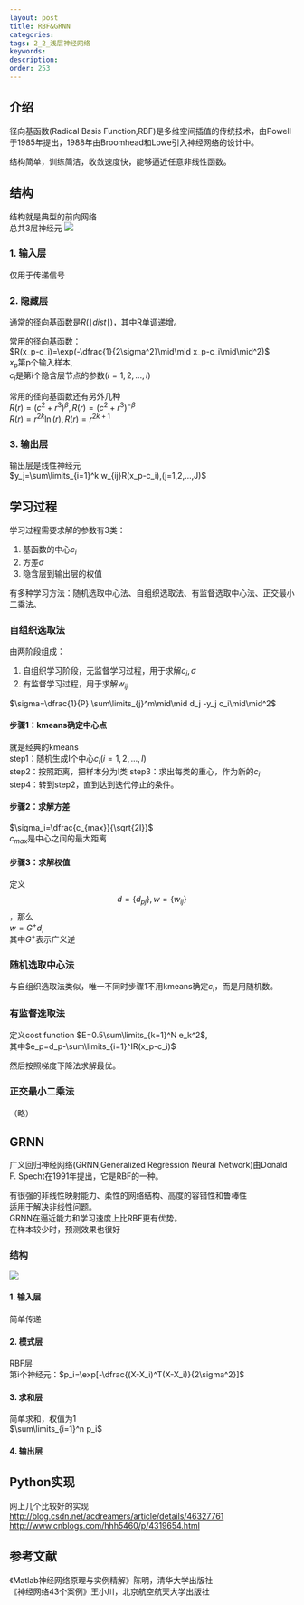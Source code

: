 ```yaml
---
layout: post
title: RBF&GRNN
categories:
tags: 2_2_浅层神经网络
keywords:
description:
order: 253
---
```



## 介绍
径向基函数(Radical Basis Function,RBF)是多维空间插值的传统技术，由Powell于1985年提出，1988年由Broomhead和Lowe引入神经网络的设计中。  


结构简单，训练简洁，收敛速度快，能够逼近任意非线性函数。  


## 结构
结构就是典型的前向网络  
总共3层神经元
<img src='http://www.guofei.site/public/postimg/ann_rbf.png'>

### 1. 输入层
仅用于传递信号
### 2. 隐藏层
通常的径向基函数是$R(\mid dist\mid)$，其中R单调递增。  


常用的径向基函数：  
$R(x_p-c_i)=\exp(-\dfrac{1}{2\sigma^2}\mid\mid x_p-c_i\mid\mid^2)$  
$x_p$第p个输入样本,  
$c_i$是第i个隐含层节点的参数$(i=1,2,...,I)$  


常用的径向基函数还有另外几种  
$R(r)=(c^2+r^3)^\beta,R(r)=(c^2+r^3)^{-\beta}$  
$R(r)=r^{2k}\ln(r),R(r)=r^{2k+1}$  


### 3. 输出层
输出层是线性神经元  
$y_j=\sum\limits_{i=1}^k w_{ij}R(x_p-c_i),(j=1,2,...,J)$  

## 学习过程
学习过程需要求解的参数有3类：  
1. 基函数的中心$c_i$  
2. 方差$\sigma$  
3. 隐含层到输出层的权值


有多种学习方法：随机选取中心法、自组织选取法、有监督选取中心法、正交最小二乘法。  


### 自组织选取法
由两阶段组成：  
1. 自组织学习阶段，无监督学习过程，用于求解$c_i,\sigma$  
2. 有监督学习过程，用于求解$w_{ij}$  


$\sigma=\dfrac{1}{P} \sum\limits_{j}^m\mid\mid d_j -y_j c_i\mid\mid^2$  


#### 步骤1：kmeans确定中心点
就是经典的kmeans  
step1：随机生成I个中心$c_i(i=1,2,...,I)$  
step2：按照距离，把样本分为I类
step3：求出每类的重心，作为新的$c_i$  
step4：转到step2，直到达到迭代停止的条件。  
#### 步骤2：求解方差
$\sigma_i=\dfrac{c_{max}}{\sqrt{2I}}$  
$c_{max}$是中心之间的最大距离  
#### 步骤3：求解权值
定义$$d=\{d_{pj}\},w=\{w_{ij}\}$$，那么  
$w=G^+ d$,   
其中$G^+$表示广义逆

### 随机选取中心法
与自组织选取法类似，唯一不同时步骤1不用kmeans确定$c_i$，而是用随机数。  

### 有监督选取法
定义cost function $E=0.5\sum\limits_{k=1}^N e_k^2$,  
其中$e_p=d_p-\sum\limits_{i=1}^IR(x_p-c_i)$  


然后按照梯度下降法求解最优。  

### 正交最小二乘法
（略）


## GRNN

广义回归神经网络(GRNN,Generalized Regression Neural Network)由Donald F. Specht在1991年提出，它是RBF的一种。  


有很强的非线性映射能力、柔性的网络结构、高度的容错性和鲁棒性  
适用于解决非线性问题。  
GRNN在逼近能力和学习速度上比RBF更有优势。  
在样本较少时，预测效果也很好


### 结构
<img src='http://www.guofei.site/public/postimg/ann_grnn.png'>

#### 1. 输入层
简单传递
#### 2. 模式层
RBF层  
第i个神经元：$p_i=\exp[-\dfrac{(X-X_i)^T(X-X_i)}{2\sigma^2}]$
#### 3. 求和层
简单求和，权值为1  
$\sum\limits_{i=1}^n p_i$
#### 4. 输出层


## Python实现
网上几个比较好的实现
http://blog.csdn.net/acdreamers/article/details/46327761
http://www.cnblogs.com/hhh5460/p/4319654.html

## 参考文献
《Matlab神经网络原理与实例精解》陈明，清华大学出版社   
《神经网络43个案例》王小川，北京航空航天大学出版社  
